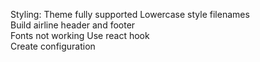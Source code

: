 Styling: Theme fully supported
Lowercase style filenames  
Build airline header and footer  
Fonts not working
Use react hook  
Create configuration
